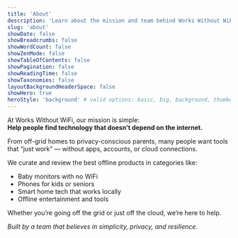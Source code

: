 ```yaml
---
title: 'About'
description: 'Learn about the mission and team behind Works Without WiFi.'
slug: 'about'
showDate: false
showBreadcrumbs: false
showWordCount: false
showZenMode: false
showTableOfContents: false
showPagination: false
showReadingTime: false
showTaxonomies: false
layoutBackgroundHeaderSpace: false
showHero: true
heroStyle: 'background' # valid options: basic, big, background, thumbAndBackground
---
```


At Works Without WiFi, our mission is simple:  
**Help people find technology that doesn’t depend on the internet.**

From off-grid homes to privacy-conscious parents, many people want tools that “just work” — without apps, accounts, or cloud connections.

We curate and review the best offline products in categories like:

-   Baby monitors with no WiFi
-   Phones for kids or seniors
-   Smart home tech that works locally
-   Offline entertainment and tools

Whether you’re going off the grid or just off the cloud, we’re here to help.

_Built by a team that believes in simplicity, privacy, and resilience._

